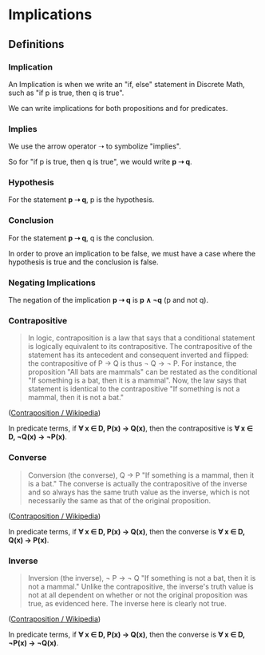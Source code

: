 # Implications

## Definitions

### Implication

An Implication is when we write an "if, else" statement in Discrete Math, such as
"if p is true, then q is true".

We can write implications for both propositions and for predicates.

### Implies

We use the arrow operator ➝ to symbolize "implies". 

So for "if p is true, then q is true", we would write **p ➝ q**.

### Hypothesis

For the statement **p ➝ q**, p is the hypothesis.

### Conclusion

For the statement **p ➝ q**, q is the conclusion.

In order to prove an implication to be false, we must have a case where
the hypothesis is true and the conclusion is false.

### Negating Implications

The negation of the implication **p ➝ q** is **p ∧ ¬q** (p and not q).

### Contrapositive

> In logic, contraposition is a law that says that a conditional statement is logically equivalent to its contrapositive. 
The contrapositive of the statement has its antecedent and consequent inverted and flipped: 
the contrapositive of P → Q is thus ¬ Q → ¬ P. For instance, the proposition "All bats are mammals" can be restated as the conditional "If something is a bat, then it is a mammal". Now, the law says that statement is identical to the contrapositive "If something is not a mammal, then it is not a bat."

([Contraposition / Wikipedia](https://en.wikipedia.org/wiki/Contraposition))

In predicate terms, if **∀ x ∈ D, P(x) → Q(x)**, then the contrapositive is **∀ x ∈ D, ¬Q(x) → ¬P(x)**.

### Converse

> Conversion (the converse), Q → P 
    "If something is a mammal, then it is a bat." 
    The converse is actually the contrapositive of the inverse and so always has the same truth value as the inverse, 
    which is not necessarily the same as that of the original proposition.

([Contraposition / Wikipedia](https://en.wikipedia.org/wiki/Contraposition))

In predicate terms, if **∀ x ∈ D, P(x) → Q(x)**, then the converse is **∀ x ∈ D, Q(x) → P(x)**.

### Inverse

> Inversion (the inverse), ¬ P → ¬ Q
    "If something is not a bat, then it is not a mammal." 
    Unlike the contrapositive, the inverse's truth value is not at all dependent on whether or not the original proposition was true, as evidenced here. 
    The inverse here is clearly not true.

([Contraposition / Wikipedia](https://en.wikipedia.org/wiki/Contraposition))

In predicate terms, if **∀ x ∈ D, P(x) → Q(x)**, then the converse is **∀ x ∈ D, ¬P(x) → ¬Q(x)**.


